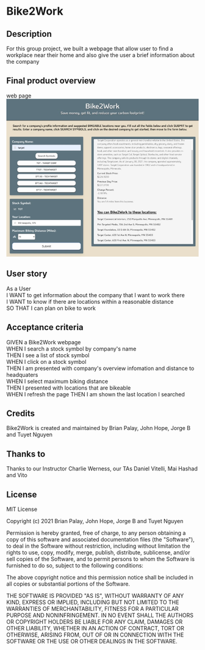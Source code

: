 # Bike2Work
## Description
For this group project, we built a webpage that allow user to find a workplace near their home and also give the user a brief information about the company 
## Final product overview
web page
![](assets/images/screenshot.jpg)
## User story
 As a User<br>
 I WANT to get information about the company that I want to work there<br>
 I WANT to know if there are locations within a reasonable distance<br>
 SO THAT I can plan on bike to work<br>
## Acceptance criteria
GIVEN a Bike2Work webpage <br>
WHEN I search a stock symbol by company's name<br>
THEN I see a list of stock symbol<br>
WHEN I click on a stock symbol<br>
THEN I am presented with company's overview infomation and distance to headquaters<br>
WHEN I select maximum biking distance<br>
THEN I presented with locations that are bikeable<br>
WHEN I refresh the page THEN I am shown the last location I searched<br>

## Credits
Bike2Work is created and maintained by Brian Palay, John Hope, Jorge B and Tuyet Nguyen
## Thanks to
Thanks to our Instructor Charlie Werness, our TAs Daniel Vitelli, Mai Hashad and Vito
## License
MIT License

Copyright (c) 2021  Brian Palay, John Hope, Jorge B and Tuyet Nguyen

Permission is hereby granted, free of charge, to any person obtaining a copy of this software and associated documentation files (the "Software"), to deal in the Software without restriction, including without limitation the rights to use, copy, modify, merge, publish, distribute, sublicense, and/or sell copies of the Software, and to permit persons to whom the Software is furnished to do so, subject to the following conditions:

The above copyright notice and this permission notice shall be included in all copies or substantial portions of the Software.

THE SOFTWARE IS PROVIDED "AS IS", WITHOUT WARRANTY OF ANY KIND, EXPRESS OR IMPLIED, INCLUDING BUT NOT LIMITED TO THE WARRANTIES OF MERCHANTABILITY, FITNESS FOR A PARTICULAR PURPOSE AND NONINFRINGEMENT. IN NO EVENT SHALL THE AUTHORS OR COPYRIGHT HOLDERS BE LIABLE FOR ANY CLAIM, DAMAGES OR OTHER LIABILITY, WHETHER IN AN ACTION OF CONTRACT, TORT OR OTHERWISE, ARISING FROM, OUT OF OR IN CONNECTION WITH THE SOFTWARE OR THE USE OR OTHER DEALINGS IN THE SOFTWARE.